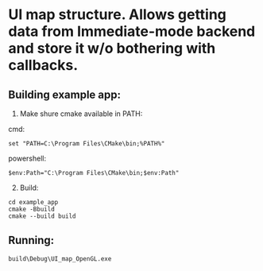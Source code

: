 # UI map structure. Allows getting data from Immediate-mode backend and store it w/o bothering with callbacks.

## Building example app:

1. Make shure cmake available in PATH:

cmd:
```
set "PATH=C:\Program Files\CMake\bin;%PATH%"
```
powershell:
```
$env:Path="C:\Program Files\CMake\bin;$env:Path"
```

2. Build:

```
cd example_app
cmake -Bbuild
cmake --build build
```

## Running:
```
build\Debug\UI_map_OpenGL.exe
```